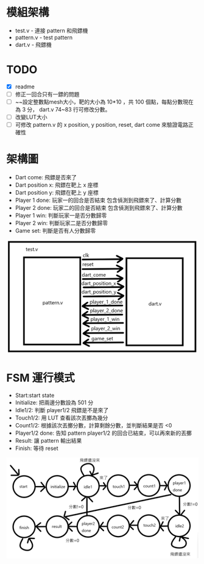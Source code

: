 # 模組架構
- test.v - 連接 pattern 和飛鏢機
- pattern.v - test pattern
- dart.v - 飛鏢機 

# TODO
- [x]  readme
- [ ]  修正一回合只有一鏢的問題
- [ ]  ~~設定整數點mesh大小，靶的大小為 10*10 ，共 100 個點，每點分數現在為 3 分， dart.v 74~83 行可修改分數。
- [ ]  改變LUT大小
- [ ]  可修改 pattern.v 的 x position, y position, reset, dart come 來驗證電路正確性

# 架構圖
- Dart come: 飛鏢是否來了
- Dart position x: 飛鏢在靶上 x 座標
- Dart position y: 飛鏢在靶上 y 座標
- Player 1 done: 玩家一的回合是否結束 包含偵測到飛鏢來了、計算分數
- Player 2 done: 玩家二的回合是否結束 包含偵測到飛鏢來了、計算分數
- Player 1 win: 判斷玩家一是否分數歸零
- Player 2 win: 判斷玩家二是否分數歸零
- Game set: 判斷是否有人分數歸零

![Block_diagram](./Figures/Block_diagram.png)

# FSM 運行模式
- Start:start state
- Initialize: 把兩邊分數設為 501 分
- Idle1/2: 判斷 player1/2 飛鏢是不是來了
- Touch1/2: 用 LUT 查看該次丟擲為幾分
- Count1/2: 根據該次丟擲分數，計算剩餘分數，並判斷結果是否 <0
- Player1/2 done: 告知 pattern player1/2 的回合已結束，可以再來新的丟擲
- Result: 讓 pattern 輸出結果
- Finish: 等待 reset

![State_diagram](./Figures/State_diagram.png)
